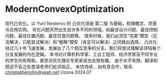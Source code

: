 # ModernConvexOptimization
现代凸优化。以 Yurii Nesterov 的 凸优化讲座 第二版 为基础，梳理概念、灵感与应用实例。 
优化问题天然出生自许多不同的领域。如最佳设计问题、最佳控制问题、最佳位置问题、最佳饮食问题等。
很多时候，我们必须在“完美”模型（无法解决，只能尝试解决）和“粗略”模型（肯定可以解决）之间做出选择。
凸优化经过几十年飞速发展，发展出了几个相互竞争的分支。我们将尝试理解该领域每个分支发展的内在逻辑。 本书对计算机科学家、工业工程师、经济学家及不同专业的学生均有帮助，甚至对优化理论专家来说也会很有趣。 
由于水平有限，翻译和叙述不妥之处恳请老师们批评指正。 未完待续... 如有意合作，联系 christopherjohn@yeah.net Uzona 2024.07
